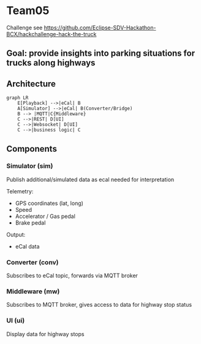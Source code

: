 # Team05 

Challenge see https://github.com/Eclipse-SDV-Hackathon-BCX/hackchallenge-hack-the-truck

## Goal: provide insights into parking situations for trucks along highways

## Architecture

```mermaid
graph LR
    E[Playback] -->|eCal| B
    A[Simulator] -->|eCal| B(Converter/Bridge)
    B --> |MQTT|C{Middleware}
    C -->|REST| D[UI]
    C -->|Websocket| D[UI]
    C -->|business logic| C
```

## Components

### Simulator (sim)

Publish additional/simulated data as ecal needed for interpretation

Telemetry:
- GPS coordinates (lat, long)
- Speed
- Accelerator / Gas pedal
- Brake pedal

Output:
- eCal data

### Converter (conv)

Subscribes to eCal topic, forwards via MQTT broker

### Middleware (mw)

Subscribes to MQTT broker, gives access to data for highway stop status

### UI (ui)

Display data for highway stops